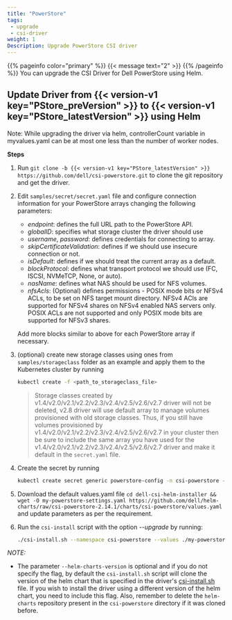 ```yaml
---
title: "PowerStore"
tags:
 - upgrade
 - csi-driver
weight: 1
Description: Upgrade PowerStore CSI driver
---
```

{{% pageinfo color="primary" %}}
{{< message text="2" >}}
{{% /pageinfo %}}
You can upgrade the CSI Driver for Dell PowerStore using Helm.

## Update Driver from {{< version-v1 key="PStore_preVersion" >}} to {{< version-v1 key="PStore_latestVersion" >}} using Helm

Note: While upgrading the driver via helm, controllerCount variable in myvalues.yaml can be at most one less than the number of worker nodes.

**Steps**

1. Run `git clone -b {{< version-v1 key="PStore_latestVersion" >}} https://github.com/dell/csi-powerstore.git` to clone the git repository and get the driver.
2. Edit `samples/secret/secret.yaml` file and configure connection information for your PowerStore arrays changing the following parameters:
    - *endpoint*: defines the full URL path to the PowerStore API.
    - *globalID*: specifies what storage cluster the driver should use
    - *username*, *password*: defines credentials for connecting to array.
    - *skipCertificateValidation*: defines if we should use insecure connection or not.
    - *isDefault*: defines if we should treat the current array as a default.
    - *blockProtocol*: defines what transport protocol we should use (FC, ISCSI, NVMeTCP, None, or auto).
    - *nasName*: defines what NAS should be used for NFS volumes.
	- *nfsAcls*: (Optional) defines permissions - POSIX mode bits or NFSv4 ACLs, to be set on NFS target mount directory.
	             NFSv4 ACls are supported for NFSv4 shares on NFSv4 enabled NAS servers only. POSIX ACLs are not supported and only POSIX mode bits are supported for NFSv3 shares.

    Add more blocks similar to above for each PowerStore array if necessary.
3. (optional) create new storage classes using ones from `samples/storageclass` folder as an example and apply them to the Kubernetes cluster by running
    ```bash
    kubectl create -f <path_to_storageclass_file>
    ```

    >Storage classes created by v1.4/v2.0/v2.1/v2.2/v2.3/v2.4/v2.5/v2.6/v2.7 driver will not be deleted, v2.8 driver will use default array to manage volumes provisioned with old storage classes. Thus, if you still have volumes provisioned by v1.4/v2.0/v2.1/v2.2/v2.3/v2.4/v2.5/v2.6/v2.7 in your cluster then be sure to include the same array you have used for the v1.4/v2.0/v2.1/v2.2/v2.3/v2.4/v2.5/v2.6/v2.7 driver and make it default in the `secret.yaml` file.
4. Create the secret by running
    ```bash
    kubectl create secret generic powerstore-config -n csi-powerstore --from-file=config=secret.yaml
    ```
5. Download the default values.yaml file `cd dell-csi-helm-installer && wget -O my-powerstore-settings.yaml https://github.com/dell/helm-charts/raw/csi-powerstore-2.14.1/charts/csi-powerstore/values.yaml` and update parameters as per the requirement.
6. Run the `csi-install` script with the option _\-\-upgrade_ by running:
    ```bash
    ./csi-install.sh --namespace csi-powerstore --values ./my-powerstore-settings.yaml --upgrade --helm-charts-version <version>
    ```
*NOTE:*
- The parameter `--helm-charts-version` is optional and if you do not specify the flag, by default the `csi-install.sh` script will clone the version of the helm chart that is specified in the driver's [csi-install.sh](https://github.com/dell/csi-powerstore/blob/main/dell-csi-helm-installer/csi-install.sh#L13) file. If you wish to install the driver using a different version of the helm chart, you need to include this flag. Also, remember to delete the `helm-charts` repository present in the `csi-powerstore` directory if it was cloned before.
